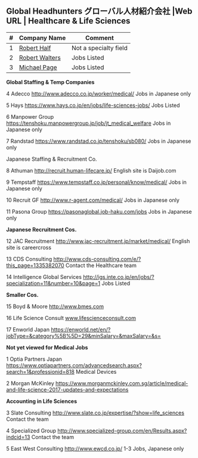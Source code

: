 ## Global Headhunters  グローバル人材紹介会社 |Web URL	| Healthcare & Life Sciences
|#|Company Name|Comment|
|--|--|--|
|1	|[Robert Half](https://www.roberthalf.jp/en/)	| Not a specialty field |
| 2	| [Robert Walters](https://www.robertwalters.co.jp/en/healthcare.html)| Jobs Listed |
| 3	| [Michael Page](http://www.michaelpage.co.jp/en/browse/jobs/life-sciences/all/all)	| Jobs Listed |

**Global Staffing & Temp Companies**

4	Adecco	http://www.adecco.co.jp/worker/medical/	Jobs in Japanese only

5	Hays	https://www.hays.co.jp/en/jobs/life-sciences-jobs/	Jobs Listed

6	Manpower Group	https://tenshoku.manpowergroup.jp/job/jt_medical_welfare	Jobs in Japanese only

7	Randstad	https://www.randstad.co.jp/tenshoku/sb080/	Jobs in Japanese only

Japanese Staffing & Recruitment Co.		

8	Athuman	http://recruit.human-lifecare.jp/	English site is Daijob.com

9	Tempstaff	https://www.tempstaff.co.jp/personal/know/medical/	Jobs in Japanese only

10	Recruit GF	http://www.r-agent.com/medical/	Jobs in Japanese only

11	Pasona Group	https://pasonaglobal.job-haku.com/jobs	Jobs in Japanese only

**Japanese Recruitment Cos.**

12	JAC Recruitment	http://www.jac-recruitment.jp/market/medical/	English site is careercross

13	CDS Consulting	http://www.cds-consulting.com/e/?this_page=1335382070	Contact the Healthcare team

14	Intelligence Global Services	http://igs.inte.co.jp/en/jobs/?specialization=11&number=10&page=1	Jobs Listed

**Smaller Cos.**

15	Boyd & Moore 	http://www.bmes.com

16	Life Science Consult	www.lifescienceconsult.com

17	Enworld Japan	https://enworld.net/en/?jobType=&category%5B%5D=29&minSalary=&maxSalary=&s=

**Not yet viewed for Medical Jobs**

1	Optia Partners Japan	https://www.optiapartners.com/advancedsearch.aspx?search=1&professionid=818	Medical Devices

2	Morgan McKinley 	https://www.morganmckinley.com.sg/article/medical-and-life-science-2017-updates-and-expectations

**Accounting in Life Sciences**

3	Slate Consulting 	http://www.slate.co.jp/expertise/?show=life_sciences	Contact the team

4	Specialized Group 	http://www.specialized-group.com/en/Results.aspx?indcid=13	Contact the team

5	East West Consulting	http://www.ewcd.co.jp/	1-3 Jobs, Japanese only
